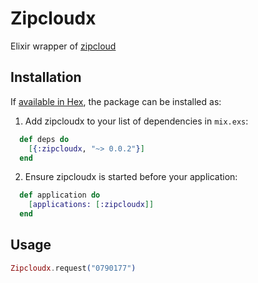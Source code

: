 # Zipcloudx

Elixir wrapper of [zipcloud](http://zipcloud.ibsnet.co.jp/doc/api)

## Installation

If [available in Hex](https://hex.pm/docs/publish), the package can be installed as:

  1. Add zipcloudx to your list of dependencies in `mix.exs`:

```elixir
  def deps do
    [{:zipcloudx, "~> 0.0.2"}]
  end
```

  2. Ensure zipcloudx is started before your application:

```elixir
  def application do
    [applications: [:zipcloudx]]
  end
```

## Usage

```elixir
Zipcloudx.request("0790177")
```
